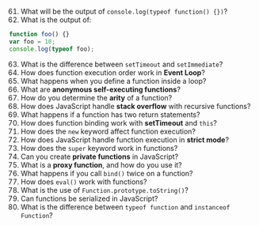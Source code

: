 61. What will be the output of `console.log(typeof function() {})`?
62. What is the output of:
   ```js
   function foo() {} 
   var foo = 10; 
   console.log(typeof foo);
   ```
63. What is the difference between `setTimeout` and `setImmediate`?
64. How does function execution order work in **Event Loop**?
65. What happens when you define a function inside a loop?
66. What are **anonymous self-executing functions**?
67. How do you determine the **arity** of a function?
68. How does JavaScript handle **stack overflow** with recursive functions?
69. What happens if a function has two return statements?
70. How does function binding work with **setTimeout** and `this`?
71. How does the `new` keyword affect function execution?
72. How does JavaScript handle function execution in **strict mode**?
73. How does the `super` keyword work in functions?
74. Can you create **private functions** in JavaScript?
75. What is a **proxy function**, and how do you use it?
76. What happens if you call `bind()` twice on a function?
77. How does `eval()` work with functions?
78. What is the use of `Function.prototype.toString()`?
79. Can functions be serialized in JavaScript?
80. What is the difference between `typeof function` and `instanceof Function`?